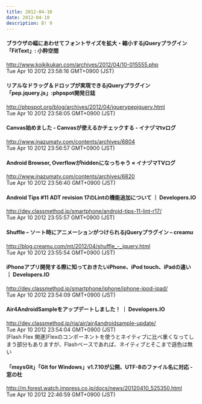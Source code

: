 ```yaml
---
title: 2012-04-10
date: 2012-04-10
description: B! 9
---
```


#### ブラウザの幅にあわせてフォントサイズを拡大・縮小するjQueryプラグイン「FitText」: 小粋空間
http://www.koikikukan.com/archives/2012/04/10-015555.php<br>
Tue Apr 10 2012 23:58:16 GMT+0900 (JST)<br>


#### リアルなドラッグ＆ドロップが実現できるjQueryプラグイン「pep.jquery.js」:phpspot開発日誌
http://phpspot.org/blog/archives/2012/04/jquerypepjquery.html<br>
Tue Apr 10 2012 23:58:05 GMT+0900 (JST)<br>


#### Canvas始めました - Canvasが使えるかチェックする - イナヅマtvログ
http://www.inazumatv.com/contents/archives/6804<br>
Tue Apr 10 2012 23:56:57 GMT+0900 (JST)<br>


#### Android Browser, Overflowがhiddenになっちゃう « イナヅマTVログ
http://www.inazumatv.com/contents/archives/6820<br>
Tue Apr 10 2012 23:56:40 GMT+0900 (JST)<br>


#### Android Tips #11 ADT revision 17のLintの機能追加について ｜ Developers.IO
http://dev.classmethod.jp/smartphone/android-tips-11-lint-r17/<br>
Tue Apr 10 2012 23:55:57 GMT+0900 (JST)<br>


#### Shuffle – ソート時にアニメーションがつけられるjQueryプラグイン – creamu
http://blog.creamu.com/mt/2012/04/shuffle_-_jquery.html<br>
Tue Apr 10 2012 23:55:54 GMT+0900 (JST)<br>


#### iPhoneアプリ開発する際に知っておきたいiPhone、iPod touch、iPadの違い ｜ Developers.IO
http://dev.classmethod.jp/smartphone/iphone/iphone-ipod-ipad/<br>
Tue Apr 10 2012 23:54:09 GMT+0900 (JST)<br>


#### Air4AndroidSampleをアップデートしました！ ｜ Developers.IO
http://dev.classmethod.jp/ria/air/air4androidsample-update/<br>
Tue Apr 10 2012 23:54:04 GMT+0900 (JST)<br>
[Flash Flex 関連]Flexのコンポーネントを使うとネイティブに比べ重くなってしまう部分もありますが、Flashベースであれば、ネイティブとそこまで遜色は無い


#### 「msysGit」「Git for Windows」v1.7.10が公開、UTF-8のファイル名に対応 - 窓の杜
http://m.forest.watch.impress.co.jp/docs/news/20120410_525350.html<br>
Tue Apr 10 2012 22:46:59 GMT+0900 (JST)<br>


